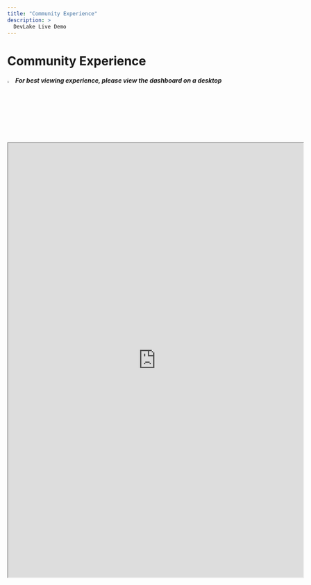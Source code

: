 ```yaml
---
title: "Community Experience"
description: >
  DevLake Live Demo
---
```


# Community Experience

<div className="info">
  <h5>
    <img
      src="https://user-images.githubusercontent.com/84442212/197146839-c2d116e6-e0b8-40a0-bb29-e51fb4805a81.png"
      alt=""
      width="3%"
    /> For best viewing experience, please view the dashboard on a desktop
  </h5>
</div>

<iframe src="https://grafana-lake.demo.devlake.io/grafana/d/bwsP5Nz4z/community-experience?orgId=1&from=now-6M&to=now" width="135%" height="1000px"></iframe>
